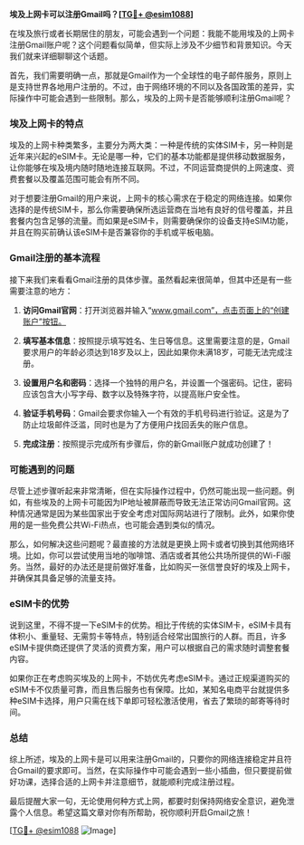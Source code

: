 **埃及上网卡可以注册Gmail吗？[[TG💪+ @esim1088](https://t.me/s/esim1088)]**

在埃及旅行或者长期居住的朋友，可能会遇到一个问题：我能不能用埃及的上网卡注册Gmail账户呢？这个问题看似简单，但实际上涉及不少细节和背景知识。今天我们就来详细聊聊这个话题。

首先，我们需要明确一点，那就是Gmail作为一个全球性的电子邮件服务，原则上是支持世界各地用户注册的。不过，由于网络环境的不同以及各国政策的差异，实际操作中可能会遇到一些限制。那么，埃及的上网卡是否能够顺利注册Gmail呢？

### 埃及上网卡的特点

埃及的上网卡种类繁多，主要分为两大类：一种是传统的实体SIM卡，另一种则是近年来兴起的eSIM卡。无论是哪一种，它们的基本功能都是提供移动数据服务，让你能够在埃及境内随时随地连接互联网。不过，不同运营商提供的上网速度、资费套餐以及覆盖范围可能会有所不同。

对于想要注册Gmail的用户来说，上网卡的核心需求在于稳定的网络连接。如果你选择的是传统SIM卡，那么你需要确保所选运营商在当地有良好的信号覆盖，并且套餐内包含足够的流量。而如果是eSIM卡，则需要确保你的设备支持eSIM功能，并且在购买前确认该eSIM卡是否兼容你的手机或平板电脑。

### Gmail注册的基本流程

接下来我们来看看Gmail注册的具体步骤。虽然看起来很简单，但其中还是有一些需要注意的地方：

1. **访问Gmail官网**：打开浏览器并输入“www.gmail.com”，点击页面上的“创建账户”按钮。
   
2. **填写基本信息**：按照提示填写姓名、生日等信息。这里需要注意的是，Gmail要求用户的年龄必须达到18岁及以上，因此如果你未满18岁，可能无法完成注册。

3. **设置用户名和密码**：选择一个独特的用户名，并设置一个强密码。记住，密码应该包含大小写字母、数字以及特殊字符，以提高账户安全性。

4. **验证手机号码**：Gmail会要求你输入一个有效的手机号码进行验证。这是为了防止垃圾邮件泛滥，同时也是为了方便用户找回丢失的账户信息。

5. **完成注册**：按照提示完成所有步骤后，你的新Gmail账户就成功创建了！

### 可能遇到的问题

尽管上述步骤听起来非常清晰，但在实际操作过程中，仍然可能出现一些问题。例如，有些埃及的上网卡可能因为IP地址被屏蔽而导致无法正常访问Gmail官网。这种情况通常是因为某些国家出于安全考虑对国际网站进行了限制。此外，如果你使用的是一些免费公共Wi-Fi热点，也可能会遇到类似的情况。

那么，如何解决这些问题呢？最直接的方法就是更换上网卡或者切换到其他网络环境。比如，你可以尝试使用当地的咖啡馆、酒店或者其他公共场所提供的Wi-Fi服务。当然，最好的办法还是提前做好准备，比如购买一张信誉良好的埃及上网卡，并确保其具备足够的流量支持。

### eSIM卡的优势

说到这里，不得不提一下eSIM卡的优势。相比于传统的实体SIM卡，eSIM卡具有体积小、重量轻、无需剪卡等特点，特别适合经常出国旅行的人群。而且，许多eSIM卡提供商还提供了灵活的资费方案，用户可以根据自己的需求随时调整套餐内容。

如果你正在考虑购买埃及的上网卡，不妨优先考虑eSIM卡。通过正规渠道购买的eSIM卡不仅质量可靠，而且售后服务也有保障。比如，某知名电商平台就提供多种eSIM卡选择，用户只需在线下单即可轻松激活使用，省去了繁琐的邮寄等待时间。

### 总结

综上所述，埃及的上网卡是可以用来注册Gmail的，只要你的网络连接稳定并且符合Gmail的要求即可。当然，在实际操作中可能会遇到一些小插曲，但只要提前做好功课，选择合适的上网卡并注意细节，就能顺利完成注册过程。

最后提醒大家一句，无论使用何种方式上网，都要时刻保持网络安全意识，避免泄露个人信息。希望这篇文章对你有所帮助，祝你顺利开启Gmail之旅！

[[TG💪+ @esim1088](https://t.me/s/esim1088) ![Image](https://i.postimg.cc/4NQfJmqS/Snipaste-2025-05-13-00-14-12.png)]